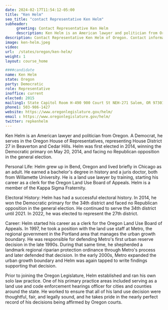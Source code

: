 ```yaml
---
date: 2024-02-17T11:54:12-05:00
title: "Ken Helm"
seo_title: "contact Representative Ken Helm"
subheader:
     greeting: Contact Representative Ken Helm
     description: Ken Helm is an American lawyer and politician from Oregon. A Democrat, he serves in the Oregon House of Representatives, representing House District 27 in Beaverton and Cedar Hills.
description: Contact Representative Ken Helm of Oregon. Contact information for Ken Helm includes email address, phone number, and mailing address.
image: ken-helm.jpeg
video:
url:  /states/oregon/ken-helm/
weight: 1
layout: course_home

####candidate
name: Ken Helm
state: Oregon
party: Democratic
role: Representative
inoffice: current
elected: 2015
mailing1: State Capitol Room H-490 900 Court St NEH-271 Salem, OR 97301
phone1: 503-986-1427
website: https://www.oregonlegislature.gov/helm/
email : https://www.oregonlegislature.gov/helm/
twitter: repkenhelm
---
```


Ken Helm is an American lawyer and politician from Oregon. A Democrat, he serves in the Oregon House of Representatives, representing House District 27 in Beaverton and Cedar Hills. Helm was first elected in 2014, winning the Democratic primary on May 20, 2014, and facing no Republican opposition in the general election.

Personal Life:
Helm grew up in Bend, Oregon and lived briefly in Chicago as an adult. He earned a bachelor's degree in history and a juris doctor, both from Willamette University. He is a land use lawyer by training, starting his career as a clerk for the Oregon Land Use Board of Appeals. Helm is a member of the Kappa Sigma Fraternity.

Electoral History:
Helm has had a successful electoral history. In 2014, he won the Democratic primary for the 34th district and faced no Republican opposition in the general election. He continued to serve the 34th district until 2021. In 2022, he was elected to represent the 27th district.

Career:
Helm started his career as a clerk for the Oregon Land Use Board of Appeals. In 1997, he took a position with the land use staff at Metro, the regional government in the Portland area that manages the urban growth boundary. He was responsible for defending Metro's first urban reserve decision in the late 1990s. During that same time, he shepherded a landmark regional riparian protection ordinance through Metro's process and later defended that decision. In the early 2000s, Metro expanded the urban growth boundary and Helm was again tapped to write findings supporting that decision.

Prior to joining the Oregon Legislature, Helm established and ran his own solo law practice. One of his primary practice areas included serving as a land use and code enforcement hearings officer for cities and counties around the state. He worked to ensure that all of his land use decision were thoughtful, fair, and legally sound, and he takes pride in the nearly perfect record of his decisions being affirmed by Oregon courts.

